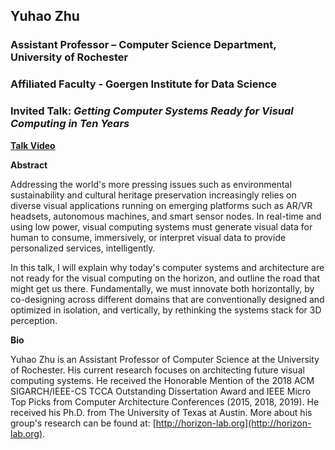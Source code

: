 ## Yuhao Zhu
### Assistant Professor – Computer Science Department, University of Rochester
### Affiliated Faculty - Goergen Institute for Data Science

### Invited Talk:  *Getting Computer Systems Ready for Visual Computing in Ten Years*

**[Talk Video](https://drive.google.com/file/d/1YLYDe2xRvxT7mslKvK3sJPqXxv3Tb0Va/view?usp=sharing)**


**Abstract**

Addressing the world's more pressing issues such as environmental sustainability and cultural heritage preservation increasingly relies on diverse visual applications running on emerging platforms such as AR/VR headsets, autonomous machines, and smart sensor nodes. In real-time and using low power, visual computing systems must generate visual data for human to consume, immersively, or interpret visual data to provide personalized services, intelligently.

In this talk, I will explain why today's computer systems and architecture are not ready for the visual computing on the horizon, and outline the road that might get us there. Fundamentally, we must innovate both horizontally, by co-designing across different domains that are conventionally designed and optimized in isolation, and vertically, by rethinking the systems stack for 3D perception.

**Bio**

Yuhao Zhu is an Assistant Professor of Computer Science at the University of Rochester. His current research focuses on architecting future visual computing systems. He received the Honorable Mention of the 2018 ACM SIGARCH/IEEE-CS TCCA Outstanding Dissertation Award and IEEE Micro Top Picks from Computer Architecture Conferences (2015, 2018, 2019). He received his Ph.D. from The University of Texas at Austin. More about his group's research can be found at: [http://horizon-lab.org](http://horizon-lab.org).
 
